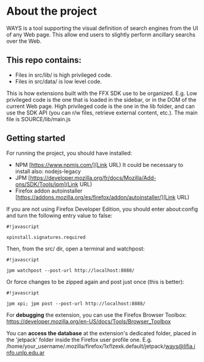 # About the project #
WAYS is a tool supporting the visual definition of search engines from the UI of any Web page. This allow end users to slightly perform ancillary searchs over the Web. 

## This repo contains: ##
* Files in src/lib/ is high privileged code. 
* Files in src/data/ is low level code. 

This is how extensions built with the FFX SDK use to be organized. E.g. Low privileged code is the one that is loaded in the sidebar, or in the DOM of the current Web page. High privileged code is the one in the lib folder, and can use the SDK API (you can r/w files, retrieve external content, etc.). The main file is SOURCE/lib/main.js

## Getting started ##
For running the project, you should have installed:

* NPM [https://www.npmjs.com/](Link URL) It could be necessary to install also: nodejs-legacy
* JPM [https://developer.mozilla.org/fr/docs/Mozilla/Add-ons/SDK/Tools/jpm](Link URL) 
* Firefox addon autoinstaller [https://addons.mozilla.org/es/firefox/addon/autoinstaller/](Link URL)

If you are not using Firefox Developer Edition, you should enter     about:config and turn the following entry value to false:

```
#!javascript

xpinstall.signatures.required  
```

Then, from the src/ dir, open a terminal and watchpost:

```
#!javascript

jpm watchpost --post-url http://localhost:8888/
```

Or force changes to be zipped again and post just once (this is better):

```
#!javascript

jpm xpi; jpm post --post-url http://localhost:8888/
```

For **debugging** the extension, you can use the Firefox Browser Toolbox: https://developer.mozilla.org/en-US/docs/Tools/Browser_Toolbox

You can **access the database** at the extension's dedicated folder, placed in the 'jetpack' folder inside the Firefox user profile one. E.g. /home/your_username/.mozilla/firefox/1xflzexk.default/jetpack/ways@lifia.info.unlp.edu.ar
